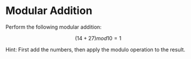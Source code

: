 # Modular Addition

Perform the following modular addition:

```math
(14 + 27) mod 10 = 1
```

Hint: First add the numbers, then apply the modulo operation to the result.
